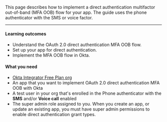 <ApiLifecycle access="ie" />

This page describes how to implement a direct authentication multifactor out-of-band (MFA OOB) flow for your app. The guide uses the phone authenticator with the SMS or voice factor.

---

#### Learning outcomes

* Understand the OAuth 2.0 direct authentication MFA OOB flow.
* Set up your app for direct authentication.
* Implement the MFA OOB flow in Okta.

#### What you need

* [Okta Integrator Free Plan org](https://developer.okta.com/signup)
* An app that you want to implement OAuth 2.0 direct authentication MFA OOB with Okta
* A test user in your org that's enrolled in the Phone authenticator with the **SMS** and/or **Voice call** enabled
* The super admin role assigned to you. When you create an app, or update an existing app, you must have super admin permissions to enable direct authentication grant types.

<ApiAmProdWarning />
